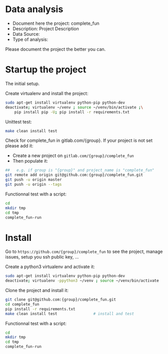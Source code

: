 # Data analysis
- Document here the project: complete_fun
- Description: Project Description
- Data Source:
- Type of analysis:

Please document the project the better you can.

# Startup the project

The initial setup.

Create virtualenv and install the project:
```bash
sudo apt-get install virtualenv python-pip python-dev
deactivate; virtualenv ~/venv ; source ~/venv/bin/activate ;\
    pip install pip -U; pip install -r requirements.txt
```

Unittest test:
```bash
make clean install test
```

Check for complete_fun in gitlab.com/{group}.
If your project is not set please add it:

- Create a new project on `gitlab.com/{group}/complete_fun`
- Then populate it:

```bash
##   e.g. if group is "{group}" and project_name is "complete_fun"
git remote add origin git@github.com:{group}/complete_fun.git
git push -u origin master
git push -u origin --tags
```

Functionnal test with a script:

```bash
cd
mkdir tmp
cd tmp
complete_fun-run
```

# Install

Go to `https://github.com/{group}/complete_fun` to see the project, manage issues,
setup you ssh public key, ...

Create a python3 virtualenv and activate it:

```bash
sudo apt-get install virtualenv python-pip python-dev
deactivate; virtualenv -ppython3 ~/venv ; source ~/venv/bin/activate
```

Clone the project and install it:

```bash
git clone git@github.com:{group}/complete_fun.git
cd complete_fun
pip install -r requirements.txt
make clean install test                # install and test
```
Functionnal test with a script:

```bash
cd
mkdir tmp
cd tmp
complete_fun-run
```

